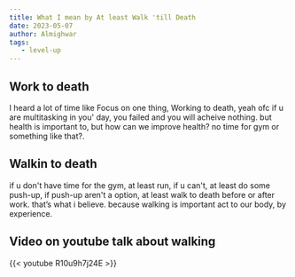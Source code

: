 ```yaml
---
title: What I mean by At least Walk 'till Death 
date: 2023-05-07
author: Almighwar
tags: 
   - level-up
---
```


## Work to death

I heard a lot of time like Focus on one thing, Working to death, yeah ofc if u are multitasking in you' day, you failed and you will acheive nothing. but health is important to, but how can we improve health? no time for gym or something like that?.

## Walkin to death

if u don't have time for the gym, at least run, if u can't, at least do some push-up, if push-up aren't a option, at least walk to death before or after work. that’s what i believe. because walking is important act to our body, by experience.

## Video on youtube talk about walking

{{< youtube R10u9h7j24E >}}
